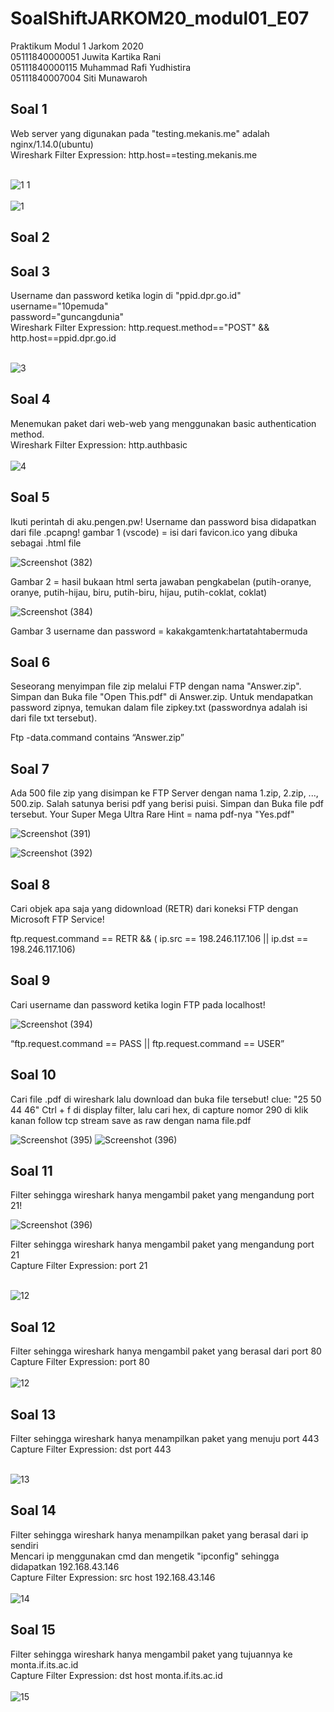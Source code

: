 # SoalShiftJARKOM20_modul01_E07
Praktikum Modul 1 Jarkom 2020<br/>
05111840000051 Juwita Kartika Rani<br/>
05111840000115 Muhammad Rafi Yudhistira<br/>
05111840007004 Siti Munawaroh<br/>

## Soal 1
Web server yang digunakan pada "testing.mekanis.me" adalah nginx/1.14.0(ubuntu)<br/>
Wireshark Filter Expression:	http.host==testing.mekanis.me

<br/>![1 1](https://user-images.githubusercontent.com/56763570/95972580-748d4380-0dc7-11eb-8634-11f64620b94e.PNG)<br/>
<br/>![1](https://user-images.githubusercontent.com/56763570/95971806-891d0c00-0dc6-11eb-83c3-17f3bfc2d368.PNG)<br/>
## Soal 2

## Soal 3
Username dan password ketika login di "ppid.dpr.go.id"<br/>
username="10pemuda"<br/>
password="guncangdunia"<br/>
Wireshark Filter Expression:	http.request.method=="POST" && http.host==ppid.dpr.go.id

<br>![3](https://user-images.githubusercontent.com/56763570/95972286-1f513200-0dc7-11eb-915d-3d132e5cd4e2.PNG)<br>

## Soal 4
Menemukan paket dari web-web yang menggunakan basic authentication method.<br/>
Wireshark Filter Expression:	http.authbasic<br/>
<br/>![4](https://user-images.githubusercontent.com/56763570/95975234-bf5c8a80-0dca-11eb-88f3-b62fc1c2a36a.PNG)<br/>
## Soal 5
Ikuti perintah di aku.pengen.pw! Username dan password bisa didapatkan dari file .pcapng!
  gambar 1 (vscode) = isi dari favicon.ico yang dibuka sebagai .html file

![Screenshot (382)](https://user-images.githubusercontent.com/58022238/96350589-baf0e400-10e0-11eb-835e-1c1ab5242839.png)

Gambar 2 = hasil bukaan html serta jawaban pengkabelan (putih-oranye, oranye, putih-hijau, biru, putih-biru, hijau, putih-coklat, coklat)

![Screenshot (384)](https://user-images.githubusercontent.com/58022238/96350786-9c3f1d00-10e1-11eb-8cdc-6cccf33f3605.png)

Gambar 3 username dan password = kakakgamtenk:hartatahtabermuda

## Soal 6
Seseorang menyimpan file zip melalui FTP dengan nama "Answer.zip". Simpan dan Buka file "Open This.pdf" di Answer.zip. Untuk mendapatkan password zipnya, temukan dalam file zipkey.txt (passwordnya adalah isi dari file txt tersebut).

Ftp -data.command contains “Answer.zip”

## Soal 7
Ada 500 file zip yang disimpan ke FTP Server dengan nama 1.zip, 2.zip, ..., 500.zip. Salah satunya berisi pdf yang berisi puisi. Simpan dan Buka file pdf tersebut.
Your Super Mega Ultra Rare Hint = nama pdf-nya "Yes.pdf"

![Screenshot (391)](https://user-images.githubusercontent.com/58022238/96351075-5420fa00-10e3-11eb-8429-ed22a534381e.png)

![Screenshot (392)](https://user-images.githubusercontent.com/58022238/96351143-a3ffc100-10e3-11eb-97e5-da1abbe767f7.png)


## Soal 8
Cari objek apa saja yang didownload (RETR) dari koneksi FTP dengan Microsoft FTP Service!

ftp.request.command == RETR && ( ip.src == 198.246.117.106 || ip.dst == 198.246.117.106)

## Soal 9
Cari username dan password ketika login FTP pada localhost!

![Screenshot (394)](https://user-images.githubusercontent.com/58022238/96351175-e75a2f80-10e3-11eb-9660-b594bfebb65d.png)

“ftp.request.command == PASS || ftp.request.command == USER”

## Soal 10
Cari file .pdf di wireshark lalu download dan buka file tersebut!
clue: "25 50 44 46"
Ctrl + f di display filter, lalu cari hex, di capture nomor 290 di klik kanan follow tcp stream save as raw dengan nama file.pdf

![Screenshot (395)](https://user-images.githubusercontent.com/58022238/96351227-4ae45d00-10e4-11eb-8b26-e6eae4d23994.png)
![Screenshot (396)](https://user-images.githubusercontent.com/58022238/96351231-53d52e80-10e4-11eb-958d-c6f7aaf7b73e.png)

## Soal 11
Filter sehingga wireshark hanya mengambil paket yang mengandung port 21!

![Screenshot (396)](https://user-images.githubusercontent.com/58022238/96351231-53d52e80-10e4-11eb-958d-c6f7aaf7b73e.png)

Filter sehingga wireshark hanya mengambil paket yang mengandung port 21<br/>
Capture Filter Expression:  port 21

<br/>![12](https://user-images.githubusercontent.com/56763570/95973808-f92c9180-0dc8-11eb-86f1-2b9642a9e5fa.PNG)<br/>

## Soal 12
Filter sehingga wireshark hanya mengambil paket yang berasal dari port 80<br/>
Capture Filter Expression:  port 80<br/>
<br/>![12](https://user-images.githubusercontent.com/56763570/95974292-a4d5e180-0dc9-11eb-8016-d747cd8bcd01.PNG)<br/>
## Soal 13
Filter sehingga wireshark hanya menampilkan paket yang menuju port 443<br/>
Capture Filter Expression:  dst port 443

<br/>![13](https://user-images.githubusercontent.com/56763570/95973402-773c6880-0dc8-11eb-9a2d-b5c41066a4b8.PNG)<br/>

## Soal 14
Filter sehingga wireshark hanya menampilkan paket yang berasal dari ip sendiri<br/>
Mencari ip menggunakan cmd dan mengetik "ipconfig" sehingga didapatkan 192.168.43.146<br/>
Capture Filter Expression:  src host 192.168.43.146<br/>
<br/>![14](https://user-images.githubusercontent.com/56763570/96071201-794d0880-0e56-11eb-92a5-232875819e53.PNG)<br/>
## Soal 15
Filter sehingga wireshark hanya mengambil paket yang tujuannya ke monta.if.its.ac.id<br/>
Capture Filter Expression:  dst host monta.if.its.ac.id<br/>
<br/>![15](https://user-images.githubusercontent.com/56763570/95975641-47429480-0dcb-11eb-9296-21aa689b2198.PNG)<br/>
